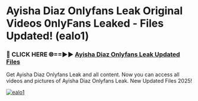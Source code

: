 # Ayisha Diaz Onlyfans Leak Original Videos 0nlyFans Leaked - Files Updated! (ealo1)

<h3>🔴 CLICK HERE 🌐==►► <a href="https://tinyurl.com/ms9xzufz" rel="nofollow">Ayisha Diaz Onlyfans Leak Updated Files</a></h3>

Get Ayisha Diaz Onlyfans Leak and all content. Now you can access all videos and pictures of Ayisha Diaz Onlyfans Leak. New Updated Files 2025!

[![ealo1](https://i.imgur.com/ppqm5kG.gif)](https://tinyurl.com/ms9xzufz)
